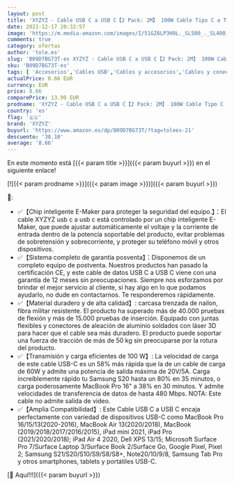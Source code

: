 ```yaml
---
layout: post
title: 'XYZYZ - Cable USB C a USB C【2 Pack: 2M】 100W Cable Tipo C a Tipo C Carga Rápida Nylon Duradero Trenzado Compatible conpara Macbook  MacBook Air  iPad Pro 2020  Xiaomi Mi10  Samsung S21 S20  Huawei P40  Gris '
date: 2021-12-17 20:32:57
image: 'https://m.media-amazon.com/images/I/51GZ6LP3H8L._SL500_._SL400_.jpg'
comments: true
category: ofertas
author: 'tole.es'
slug: 'B09D7BG73T-es XYZYZ - Cable USB C a USB C【2 Pack: 2M】 100W Cable Tipo C...'
sku: 'B09D7BG73T-es'
tags: [ 'Accesorios','Cables USB','Cables y accesorios','Cables y conectores','Informática','ipad','xyzyz', ]
actualPrice: 8.66 EUR
currency: EUR
price: 8.66
comparePrice: 13.99 EUR
prodname: 'XYZYZ - Cable USB C a USB C【2 Pack: 2M】 100W Cable Tipo C a Tipo C Carga Rápida Nylon Duradero Trenzado Compatible conpara Macbook  MacBook Air  iPad Pro 2020  Xiaomi Mi10  Samsung S21 S20  Huawei P40  Gris '
country: 'es'
flag: '🇪🇸'
brand: 'XYZYZ'
buyurl: 'https://www.amazon.es/dp/B09D7BG73T/?tag=tolees-21'
descuento: '38.10'
average: '8.66'
---
```


En este momento está [{{< param title >}}]({{< param buyurl >}}) en el siguiente enlace!

[![{{< param prodname >}}]({{< param image >}})]({{< param buyurl >}})

🔎:

- ✅【Chip inteligente E-Maker para proteger la seguridad del equipo.】：El cable XYZYZ usb c a usb c está controlado por un chip inteligente E-Maker, que puede ajustar automáticamente el voltaje y la corriente de entrada dentro de la potencia soportable del producto, evitar problemas de sobretensión y sobrecorriente, y proteger su teléfono móvil y otros dispositivos.
- ✅【Sistema completo de garantía posventa】：Disponemos de un completo equipo de postventa. Nuestros productos han pasado la certificación CE, y este cable de datos USB C a USB C viene con una garantía de 12 meses sin preocupaciones. Siempre nos esforzamos por brindar el mejor servicio al cliente, si hay algo en lo que podamos ayudarlo, no dude en contactarnos. Te responderemos rápidamente.
- ✅【Material duradero y de alta calidad】: carcasa trenzada de nailon, fibra militar resistente. El producto ha superado más de 40.000 pruebas de flexión y más de 15.000 pruebas de inserción. Equipado con juntas flexibles y conectores de aleación de aluminio soldados con láser 3D para hacer que el cable sea más duradero. El producto puede soportar una fuerza de tracción de más de 50 kg sin preocuparse por la rotura del producto.
- ✅【Transmisión y carga eficientes de 100 W】: La velocidad de carga de este cable USB-C es un 58% más rápida que la de un cable de carga de 60W y admite una potencia de salida máxima de 20V/5A. Carga increíblemente rápido tu Samsung S20 hasta un 80% en 35 minutos, o carga poderosamente MacBook Pro 16" a 38% en 30 minutos. Y admite velocidades de transferencia de datos de hasta 480 Mbps. NOTA: Este cable no admite salida de video.
- ✅【Amplia Compatibilidad】: Este Cable USB C a USB C encaja perfectamente con variedad de dispositivos USB-C como MacBook Pro 16/15/13(2020-2016), MacBook Air 13(2020/2018), MacBook (2019/2018/2017/2016/2015), iPad mini 2021, iPad Pro (2021/2020/2018); iPad Air 4 2020, Dell XPS 13/15; Microsoft Surface Pro 7/Surface Laptop 3/Surface Book 2/Surface Go, Google Pixel, Pixel 2; Samsung S21/S20/S10/S9/S8/S8+, Note20/10/9/8, Samsung Tab Pro y otros smartphones, tablets y portátiles USB-C.

[🛒 Aquí!!!]({{< param buyurl >}})
